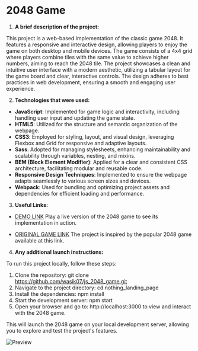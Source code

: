 # **2048 Game**

1. **A brief description of the project:**

  This project is a web-based implementation of the classic game 2048. It features a responsive and interactive design, allowing players to enjoy the game on both desktop and mobile devices. The game consists of a 4x4 grid where players combine tiles with the same value to achieve higher numbers, aiming to reach the 2048 tile. The project showcases a clean and intuitive user interface with a modern aesthetic, utilizing a tabular layout for the game board and clear, interactive controls. The design adheres to best practices in web development, ensuring a smooth and engaging user experience.

2. **Technologies that were used:**

  - **JavaScript**: Implemented for game logic and interactivity, including handling user input and updating the game state.
  - **HTML5**: Utilized for the structure and semantic organization of the webpage.
  - **CSS3**: Employed for styling, layout, and visual design, leveraging Flexbox and Grid for responsive and adaptive layouts.
  - **Sass**: Adopted for managing stylesheets, enhancing maintainability and scalability through variables, nesting, and mixins.
  - **BEM (Block Element Modifier)**: Applied for a clear and consistent CSS architecture, facilitating modular and reusable code.
  - **Responsive Design Techniques**: Implemented to ensure the webpage adapts seamlessly to various screen sizes and devices.
  - **Webpack**: Used for bundling and optimizing project assets and dependencies for efficient loading and performance.

3. **Useful Links:**
  - [DEMO LINK](https://github.com/wasik07/js_2048_game/)
      Play a live version of the 2048 game to see its implementation in action.

  - [ORIGINAL GAME LINK](https://play2048.co/)
      The project is inspired by the popular 2048 game available at this link.

4. **Any additional launch instructions:**

  To run this project locally, follow these steps:

  1. Clone the repository:
    git clone https://github.com/wasik07/js_2048_game.git
  2. Navigate to the project directory:
    cd nothing_landing_page
  3. Install the dependencies:
    npm install
  4. Start the development server:
    npm start
  5. Open your browser and go to:
    http://localhost:3000 to view and interact with the 2048 game.

  This will launch the 2048 game on your local development server, allowing you to explore and test the project's features.

  ![Preview](./src/images/reference.png)

